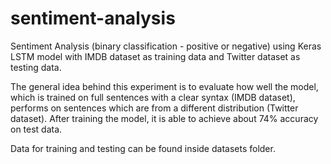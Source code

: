 # sentiment-analysis
Sentiment Analysis (binary classification - positive or negative) using Keras LSTM model with IMDB dataset as training data and Twitter dataset as testing data.

The general idea behind this experiment is to evaluate how well the model, which is trained on full sentences with a clear syntax (IMDB dataset), performs on sentences which are from a different distribution (Twitter dataset). After training the model, it is able to achieve about 74% accuracy on test data.

Data for training and testing can be found inside datasets folder.
